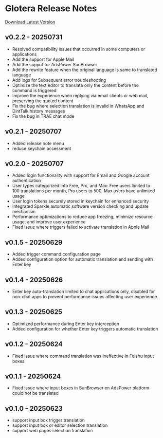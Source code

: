 # Glotera Release Notes
[Download Latest Version](https://glotera.ai)

## v0.2.2 - 20250731
- Resolved compatibility issues that occurred in some computers or applications
- Add the support for Apple Mail
- Add the suppot for AdsPower SunBrowser
- Add the rewrite feature when the original language is same to translated language
- Add logs for Subsequent error troubleshooting
- Optimize the text editor to translate only the content before the command is triggered
- Improve the experience when replying via email clients or web mail, preserving the quoted content
- Fix the bug where selection translation is invalid in WhatsApp and DintTalk history messages
- Fix the bug in TRAE chat mode
  
## v0.2.1 - 20250707
- Added release note menu
- reduce keychain accessment
  
## v0.2.0 - 20250707
- Added login functionality with support for Email and Google account authentication
- User types categorized into Free, Pro, and Max: Free users limited to 100 translations per month, Pro users to 500, Max users have unlimited usage
- User login tokens securely stored in keychain for enhanced security
- Integrated Sparkle automatic software version checking and update mechanism
- Performance optimizations to reduce app freezing, minimize resource usage, and improve user experience
- Fixed issue where triggers failed to activate translation in Apple Mail

## v0.1.5 - 20250629
- Added trigger command configuration page
- Added configuration option for automatic translation and sending with Enter key

## v0.1.4 - 20250626
- Enter key auto-translation limited to chat applications only, disabled for non-chat apps to prevent performance issues affecting user experience

## v0.1.3 - 20250625
- Optimized performance during Enter key interception
- Added configuration for whether Enter key triggers automatic translation

## v0.1.2 - 20250624
- Fixed issue where command translation was ineffective in Feishu input boxes

## v0.1.1 - 20250624
- Fixed issue where input boxes in SunBrowser on AdsPower platform could not be translated

## v0.1.0 - 20250623
- support input box trigger translation
- support input box or editor selection translation
- support web pages selection translation
